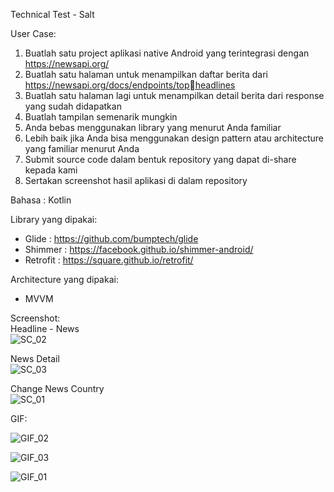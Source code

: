 Technical Test - Salt 

User Case: 
  1. Buatlah satu project aplikasi native Android yang terintegrasi dengan https://newsapi.org/
  2. Buatlah satu halaman untuk menampilkan daftar berita dari https://newsapi.org/docs/endpoints/topheadlines
  3. Buatlah satu halaman lagi untuk menampilkan detail berita dari response yang sudah didapatkan
  4. Buatlah tampilan semenarik mungkin
  5. Anda bebas menggunakan library yang menurut Anda familiar
  6. Lebih baik jika Anda bisa menggunakan design pattern atau architecture yang familiar menurut Anda
  7. Submit source code dalam bentuk repository yang dapat di-share kepada kami
  8. Sertakan screenshot hasil aplikasi di dalam repository

Bahasa : Kotlin

Library yang dipakai:
  - Glide : https://github.com/bumptech/glide
  - Shimmer : https://facebook.github.io/shimmer-android/
  - Retrofit : https://square.github.io/retrofit/

Architecture yang dipakai: 
  - MVVM

Screenshot:
<br>
Headline - News
<br>
![SC_02](assets/sc_02.jpeg)
<br>

News Detail
<br>
![SC_03](assets/sc_03.jpeg)
<br>

Change News Country
<br>
![SC_01](assets/sc_01.jpeg)

GIF:
<br>

![GIF_02](assets/gif_02.gif)

![GIF_03](assets/gif_03.gif)

![GIF_01](assets/gif_01.gif)
